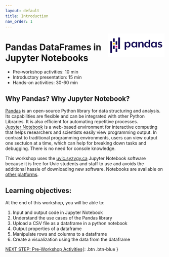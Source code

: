 ```yaml
---
layout: default
title: Introduction 
nav_order: 1
---
```

<img src="images/pandas-dataframes-logo.svg" style="float:right; width: 180px;" alt="Pandas logo">

# Pandas DataFrames in Jupyter Notebooks

- Pre-workshop activities: 10 min 
- Introductory presentation: 15 min
- Hands-on activities: 30-60 min

## Why Pandas? Why Jupyter Notebook? 

[Pandas](https://pandas.pydata.org/docs/) is an open-source Python library for data structuring and analysis. Its capabilities are flexible and can be integrated with other Python Libraries. It is also efficient for automating repetitive processes.
<br>
[Jupyter Notebook](https://jupyter.org/) is a web-based environment for interactive computing that helps researchers and scientists easily view programming output. In contrast to traditional programming environments, users can view output one sectuion at a time, which can help for breaking down tasks and debugging. There is no need for console knowledge.

This workshop uses the [uvic.syzygy.ca](https://uvic.syzygy.ca/) Jupyter Notebook software because it is free for Uvic students and staff to use and avoids the additional hassle of downloading new software. Notebooks are available on [other platforms](https://en.wikipedia.org/wiki/Notebook_interface).

## Learning objectives:

At the end of this workshop, you will be able to:

1. Input and output code in Jupyter Notebook
2. Understand the use cases of the Pandas library
3. Upload a CSV file as a dataframe in a python notebook
4. Output properties of a dataframe
5. Manipulate rows and columns to a dataframe
6. Create a visualization using the data from the dataframe

 
[NEXT STEP: Pre-Workshop Activities](pre-workshop.html){: .btn .btn-blue }
